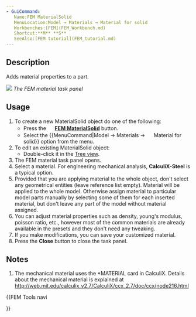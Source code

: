 ```yaml
---
- GuiCommand:
   Name:FEM MaterialSolid
   MenuLocation:Model → Materials → Material for solid
   Workbenches:[FEM](FEM_Workbench.md)
   Shortcut:**M** **S**
   SeeAlso:[FEM tutorial](FEM_tutorial.md)
---
```


## Description

Adds material properties to a part.

![](images/FEMMaterialSolidProperties.png ) *The FEM material task panel*

## Usage

1.  To create a new MaterialSolid object do one of the following:
    -   Press the **<img src="images/FEM_MaterialSolid.svg" width=16px> [FEM MaterialSolid](FEM_MaterialSolid.md)** button.
    -   Select the {{MenuCommand|Model → Materials → <img src="images/FEM_MaterialSolid.svg" width=16px> Material for solid‏‎}} option from the menu.
2.  To edit an existing MaterialSolid object:
    -   Double-click it in the [Tree view](Tree_view.md).
3.  The FEM material task panel opens.
4.  Select a material. For engineering mechanical analysis, **CalculiX-Steel** is a typical option.
5.  Provided that you are applying material to the whole object, don\'t select any geometrical entities (leave reference list empty). Material will be applied to the whole model. Otherwise assign material to particular model parts manually by selecting some of them for each inserted material, but don\'t leave any part of the model without material assigned.
6.  You can adjust material properties such as density, young\'s modulus, poisson ratio, etc., however most of the common materials are already available in the presets and they don\'t need any tweaking.
7.  If you make modifications, you can save your customized material.
8.  Press the **Close** button to close the task panel.

## Notes

1.  The mechanical material uses the \*MATERIAL card in CalculiX. Details about the mechanical material is explained at <http://web.mit.edu/calculix_v2.7/CalculiX/ccx_2.7/doc/ccx/node216.html>





{{FEM Tools navi

}}  
